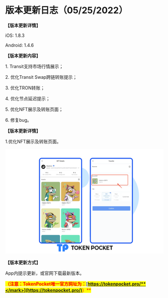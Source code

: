 # 版本更新日志（05/25/2022）

**【版本更新详情】**

&#x20;iOS: 1.8.3

&#x20;Android: 1.4.6

&#x20;

**【版本更新内容】**

1\. Transit支持市场行情展示；

2\. 优化Transit Swap跨链转账提示；

3\. 优化TRON转账；

4\. 优化节点延迟提示；

5\. 优化NFT展示及转账页面；

6\. 修复bug。

&#x20;

**【版本更新详情】**

1.优化NFT展示及转账页面。

![](<../../.gitbook/assets/Group 18930.png>)

**【版本更新方式】**&#x20;

App内提示更新，或官网下载最新版本。

<mark style="color:red;">**（注意：TokenPocket唯一官方网址为：**</mark>[<mark style="color:red;">**https://tokenpocket.pro/**</mark>](https://tokenpocket.pro/)<mark style="color:red;">**）**</mark>
